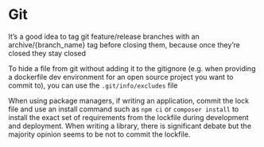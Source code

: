 # Git

It’s a good idea to tag git feature/release branches with an archive/{branch_name} tag before closing them, because once they’re closed they stay closed

To hide a file from git without adding it to the gitignore (e.g. when providing a dockerfile dev environment for an open source project you want to commit to), you can use the `.git/info/excludes` file

When using package managers, if writing an application, commit the lock file and use an install command such as `npm ci` or `composer install` to install the exact set of requirements from the lockfile during development and deployment. When writing a library, there is significant debate but the majority opinion seems to be not to commit the lockfile.
